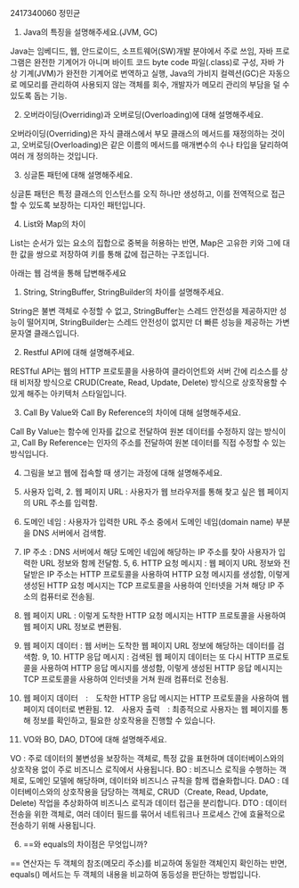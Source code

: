 2417340060 정민균


1. Java의 특징을 설명해주세요.(JVM, GC)

 Java는 임베디드, 웹, 안드로이드, 소프트웨어(SW)개발 분야에서 주로 쓰임, 자바 프로그램은 완전한 기계어가 아니며 바이트 코드 byte code 파일(.class)로 구성, 자바 가상 기계(JVM)가 완전한 기계어로 번역하고 실행, Java의 가비지 컬렉션(GC)은 자동으로 메모리를 관리하여 사용되지 않는 객체를 회수, 개발자가 메모리 관리의 부담을 덜 수 있도록 돕는 기능.

2. 오버라이딩(Overriding)과 오버로딩(Overloading)에 대해 설명해주세요.

 오버라이딩(Overriding)은 자식 클래스에서 부모 클래스의 메서드를 재정의하는 것이고, 오버로딩(Overloading)은 같은 이름의 메서드를 매개변수의 수나 타입을 달리하여 여러 개 정의하는 것입니다.

3. 싱글톤 패턴에 대해 설명해주세요.

 싱글톤 패턴은 특정 클래스의 인스턴스를 오직 하나만 생성하고, 이를 전역적으로 접근할 수 있도록 보장하는 디자인 패턴입니다.

4. List와 Map의 차이

 List는 순서가 있는 요소의 집합으로 중복을 허용하는 반면, Map은 고유한 키와 그에 대한 값을 쌍으로 저장하여 키를 통해 값에 접근하는 구조입니다.


아래는 웹 검색을 통해 답변해주세요


1. String, StringBuffer, StringBuilder의 차이를 설명해주세요.

 String은 불변 객체로 수정할 수 없고, StringBuffer는 스레드 안전성을 제공하지만 성능이 떨어지며, StringBuilder는 스레드 안전성이 없지만 더 빠른 성능을 제공하는 가변 문자열 클래스입니다.

2. Restful API에 대해 설명해주세요.

 RESTful API는 웹의 HTTP 프로토콜을 사용하여 클라이언트와 서버 간에 리소스를 상태 비저장 방식으로 CRUD(Create, Read, Update, Delete) 방식으로 상호작용할 수 있게 해주는 아키텍처 스타일입니다.

3. Call By Value와 Call By Reference의 차이에 대해 설명해주세요.

 Call By Value는 함수에 인자를 값으로 전달하여 원본 데이터를 수정하지 않는 방식이고, Call By Reference는 인자의 주소를 전달하여 원본 데이터를 직접 수정할 수 있는 방식입니다.

4. 그림을 보고 웹에 접속할 때 생기는 과정에 대해 설명해주세요.

 1. 사용자 입력, 2. 웹 페이지 URL : 사용자가 웹 브라우저를 통해 찾고 싶은 웹 페이지의 URL 주소를 입력함.
 3. 도메인 네임 : 사용자가 입력한 URL 주소 중에서 도메인 네임(domain name) 부분을 DNS 서버에서 검색함.
 4. IP 주소 : DNS 서버에서 해당 도메인 네임에 해당하는 IP 주소를 찾아 사용자가 입력한 URL 정보와 함께 전달함.
 5, 6. HTTP 요청 메시지 : 웹 페이지 URL 정보와 전달받은 IP 주소는 HTTP 프로토콜을 사용하여 HTTP 요청 메시지를 생성함, 이렇게 생성된 HTTP 요청 메시지는 TCP 프로토콜을 사용하여 인터넷을 거쳐 해당 IP 주소의 컴퓨터로 전송됨.
 7. 웹 페이지 URL : 이렇게 도착한 HTTP 요청 메시지는 HTTP 프로토콜을 사용하여 웹 페이지 URL 정보로 변환됨.
 8. 웹 페이지 데이터 : 웹 서버는 도착한 웹 페이지 URL 정보에 해당하는 데이터를 검색함.
 9, 10. HTTP 응답 메시지 : 검색된 웹 페이지 데이터는 또 다시 HTTP 프로토콜을 사용하여 HTTP 응답 메시지를 생성함, 이렇게 생성된 HTTP 응답 메시지는 TCP 프로토콜을 사용하여 인터넷을 거쳐 원래 컴퓨터로 전송됨.
 11. 웹 페이지 데이터　:　도착한 HTTP 응답 메시지는 HTTP 프로토콜을 사용하여 웹 페이지 데이터로 변환됨.
 12.　사용자 출력　: 최종적으로 사용자는 웹 페이지를 통해 정보를 확인하고, 필요한 상호작용을 진행할 수 있습니다.

5. VO와 BO, DAO, DTO에 대해 설명해주세요.

 VO : 주로 데이터의 불변성을 보장하는 객체로, 특정 값을 표현하며 데이터베이스와의 상호작용 없이 주로 비즈니스 로직에서 사용됩니다.
 BO : 비즈니스 로직을 수행하는 객체로, 도메인 모델에 해당하며, 데이터와 비즈니스 규칙을 함께 캡슐화합니다.
 DAO : 데이터베이스와의 상호작용을 담당하는 객체로, CRUD（Create, Read, Update, Delete) 작업을 추상화하여 비즈니스 로직과 데이터 접근을 분리합니다.
 DTO : 데이터 전송을 위한 객체로, 여러 데이터 필드를 묶어서 네트워크나 프로세스 간에 효율적으로 전송하기 위해 사용됩니다.

6. ==와 equals의 차이점은 무엇입니까?

 == 연산자는 두 객체의 참조(메모리 주소)를 비교하여 동일한 객체인지 확인하는 반면, equals() 메서드는 두 객체의 내용을 비교하여 동등성을 판단하는 방법입니다.
